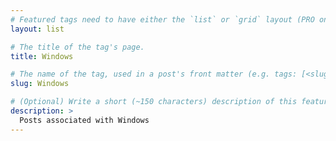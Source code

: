 ```yaml
---
# Featured tags need to have either the `list` or `grid` layout (PRO only).
layout: list

# The title of the tag's page.
title: Windows

# The name of the tag, used in a post's front matter (e.g. tags: [<slug>]).
slug: Windows

# (Optional) Write a short (~150 characters) description of this featured tag.
description: >
  Posts associated with Windows
---
```

